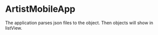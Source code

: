 # ArtistMobileApp
The application parses json files to the object.
Then objects will show in listView.
